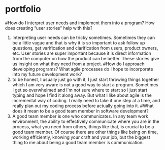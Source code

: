 # portfolio
#How do I interpret user needs and implement them into a program? How does creating “user stories” help with this?
1) Interpreting user needs can be tricky sometimes. Sometimes they can be a little vague and that is why it is so important to ask follow up questions, get varification and clarification from users, product owners, etc. User stories are super important because it is direct information from the computer on how the product can be better. These stories give us insight on what they need from a project.
#How do I approach developing programs? What agile processes do I hope to incorporate into my future development work?
2) to be honest, I usually just go with it, I just start throwing things together which I am very aware is not a good way to start a program. Sometimes I get so overwhelmed and I'm not sure where to start so I just start typing and hope I find it along away. But what I like about agile is the incremental way of coding. I really need to take it one step at a time, and really plan out my coding process before actually going into it.
#What does it mean to be a good team member in software development?
3) A good team member is one who communicates. In any team work environment, the ability to effectively communicate where you are in the process, what you need from others, things like that, is crucial to be a good team member. Of course there are other things like being on time, working efficiently, knowing your craft and your job, but the biggest thing to me about being a good team member is communication.
